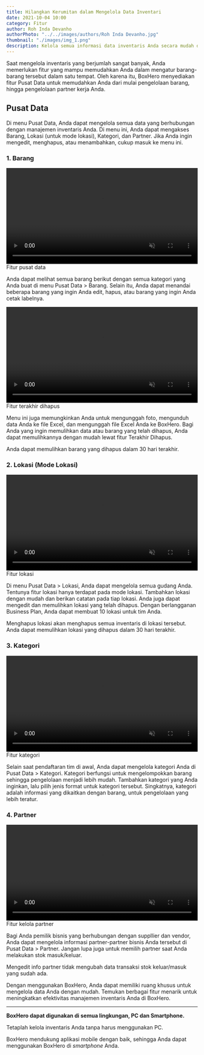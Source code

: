 ```yaml
---
title: Hilangkan Kerumitan dalam Mengelola Data Inventari
date: 2021-10-04 10:00
category: Fitur
author: Roh Inda Devanho
authorPhoto: "../../images/authors/Roh Inda Devanho.jpg"
thumbnail: "./images/img_1.png"
description: Kelola semua informasi data inventaris Anda secara mudah dengan fitur pusat data BoxHero.
---
```


Saat mengelola inventaris yang berjumlah sangat banyak, Anda memerlukan fitur yang mampu memudahkan Anda dalam mengatur barang-barang tersebut dalam satu tempat. Oleh karena itu, BoxHero menyediakan fitur Pusat Data untuk memudahkan Anda dari mulai pengelolaan barang, hingga pengelolaan partner kerja Anda.

## Pusat Data

Di menu Pusat Data, Anda dapat mengelola semua data yang berhubungan dengan manajemen inventaris Anda. Di menu ini, Anda dapat mengakses Barang, Lokasi (untuk mode lokasi), Kategori, dan Partner. Jika Anda ingin mengedit, menghapus, atau menambahkan, cukup masuk ke menu ini.

### 1. Barang

<video src="images/img_2.mp4" style="width:100%" muted autoplay loop playsinline></video>
<invisible>Fitur pusat data</invisible>

Anda dapat melihat semua barang berikut dengan semua kategori yang Anda buat di menu Pusat Data > Barang. Selain itu, Anda dapat menandai beberapa barang yang ingin Anda edit, hapus, atau barang yang ingin Anda cetak labelnya.

<video src="images/img_3.mp4" style="width:100%" muted autoplay loop playsinline></video>
<invisible>Fitur terakhir dihapus</invisible>

Menu ini juga memungkinkan Anda untuk mengunggah foto, mengunduh data Anda ke file Excel, dan mengunggah file Excel Anda ke BoxHero. Bagi Anda yang ingin memulihkan data atau barang yang telah dihapus, Anda dapat memulihkannya dengan mudah lewat fitur Terakhir Dihapus.

<caution-box>

Anda dapat memulihkan barang yang dihapus dalam 30 hari terakhir.

</caution-box>

### 2. Lokasi (Mode Lokasi)

<video src="images/img_4.mp4" style="width:100%" muted autoplay loop playsinline></video>
<invisible>Fitur lokasi</invisible>

Di menu Pusat Data > Lokasi, Anda dapat mengelola semua gudang Anda. Tentunya fitur lokasi hanya terdapat pada mode lokasi. Tambahkan lokasi dengan mudah dan berikan catatan pada tiap lokasi. Anda juga dapat mengedit dan memulihkan lokasi yang telah dihapus. Dengan berlangganan Business Plan, Anda dapat membuat 10 lokasi untuk tim Anda.

<caution-box>

Menghapus lokasi akan menghapus semua inventaris di lokasi tersebut.<br/>
Anda dapat memulihkan lokasi yang dihapus dalam 30 hari terakhir.

</caution-box>

### 3. Kategori

<video src="images/img_5.mp4" style="width:100%" muted autoplay loop playsinline></video>
<invisible>Fitur kategori</invisible>

Selain saat pendaftaran tim di awal, Anda dapat mengelola kategori Anda di Pusat Data > Kategori. Kategori berfungsi untuk mengelompokkan barang sehingga pengelolaan menjadi lebih mudah. Tambahkan kategori yang Anda inginkan, lalu pilih jenis format untuk kategori tersebut. Singkatnya, kategori adalah informasi yang dikaitkan dengan barang, untuk pengelolaan yang lebih teratur.

### 4. Partner

<video src="images/img_6.mp4" style="width:100%" muted autoplay loop playsinline></video>
<invisible>Fitur kelola partner</invisible>

Bagi Anda pemilik bisnis yang berhubungan dengan suppllier dan vendor, Anda dapat mengelola informasi partner-partner bisnis Anda tersebut di Pusat Data > Partner. Jangan lupa juga untuk memilih partner saat Anda melakukan stok masuk/keluar.

<caution-box>

Mengedit info partner tidak mengubah data transaksi stok keluar/masuk yang sudah ada.

</caution-box>

Dengan menggunakan BoxHero, Anda dapat memiliki ruang khusus untuk mengelola data Anda dengan mudah. Temukan berbagai fitur menarik untuk meningkatkan efektivitas manajemen inventaris Anda di BoxHero.

<hr/>

<tip-box>

**BoxHero dapat digunakan di semua lingkungan, PC dan Smartphone.**

Tetaplah kelola inventaris Anda tanpa harus menggunakan PC.

BoxHero mendukung aplikasi mobile dengan baik, sehingga Anda dapat menggunakan BoxHero di *smartphone* Anda.

</tip-box>

